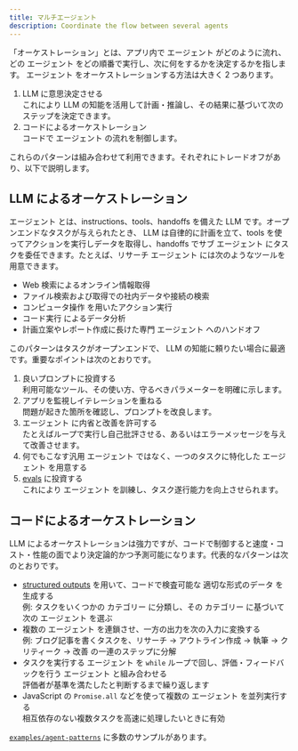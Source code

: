 ```yaml
---
title: マルチエージェント
description: Coordinate the flow between several agents
---
```


「オーケストレーション」とは、アプリ内で エージェント がどのように流れ、どの エージェント をどの順番で実行し、次に何をするかを決定するかを指します。 エージェント をオーケストレーションする方法は大きく 2 つあります。

1.  LLM に意思決定させる  
    これにより LLM の知能を活用して計画・推論し、その結果に基づいて次のステップを決定できます。
2.  コードによるオーケストレーション  
    コードで エージェント の流れを制御します。

これらのパターンは組み合わせて利用できます。それぞれにトレードオフがあり、以下で説明します。

## LLM によるオーケストレーション

エージェント とは、instructions、tools、handoffs を備えた LLM です。オープンエンドなタスクが与えられたとき、 LLM は自律的に計画を立て、tools を使ってアクションを実行しデータを取得し、handoffs でサブ エージェント にタスクを委任できます。たとえば、リサーチ エージェント には次のようなツールを用意できます。

- Web 検索によるオンライン情報取得
- ファイル検索および取得での社内データや接続の検索
- コンピュータ操作 を用いたアクション実行
- コード実行 によるデータ分析
- 計画立案やレポート作成に長けた専門 エージェント へのハンドオフ

このパターンはタスクがオープンエンドで、 LLM の知能に頼りたい場合に最適です。重要なポイントは次のとおりです。

1.  良いプロンプトに投資する  
    利用可能なツール、その使い方、守るべきパラメーターを明確に示します。
2.  アプリを監視しイテレーションを重ねる  
    問題が起きた箇所を確認し、プロンプトを改良します。
3.  エージェント に内省と改善を許可する  
    たとえばループで実行し自己批評させる、あるいはエラーメッセージを与えて改善させます。
4.  何でもこなす汎用 エージェント ではなく、一つのタスクに特化した エージェント を用意する
5.  [evals](https://platform.openai.com/docs/guides/evals) に投資する  
     これにより エージェント を訓練し、タスク遂行能力を向上させられます。

## コードによるオーケストレーション

LLM によるオーケストレーションは強力ですが、コードで制御すると速度・コスト・性能の面でより決定論的かつ予測可能になります。代表的なパターンは次のとおりです。

- [structured outputs](https://platform.openai.com/docs/guides/structured-outputs) を用いて、コードで検査可能な 適切な形式のデータ を生成する  
  例: タスクをいくつかの カテゴリー に分類し、その カテゴリー に基づいて次の エージェント を選ぶ
- 複数の エージェント を連鎖させ、一方の出力を次の入力に変換する  
  例: ブログ記事を書くタスクを、リサーチ → アウトライン作成 → 執筆 → クリティーク → 改善 の一連のステップに分解
- タスクを実行する エージェント を `while` ループで回し、評価・フィードバックを行う エージェント と組み合わせる  
  評価者が基準を満たしたと判断するまで繰り返します
- JavaScript の `Promise.all` などを使って複数の エージェント を並列実行する  
  相互依存のない複数タスクを高速に処理したいときに有効

[`examples/agent-patterns`](https://github.com/openai/openai-agents-js/tree/main/examples/agent-patterns) に多数のサンプルがあります。
